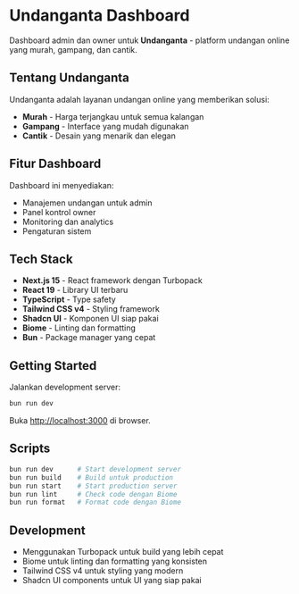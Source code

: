 # Undanganta Dashboard

Dashboard admin dan owner untuk **Undanganta** - platform undangan online yang murah, gampang, dan cantik.

## Tentang Undanganta

Undanganta adalah layanan undangan online yang memberikan solusi:
- **Murah** - Harga terjangkau untuk semua kalangan
- **Gampang** - Interface yang mudah digunakan
- **Cantik** - Desain yang menarik dan elegan

## Fitur Dashboard

Dashboard ini menyediakan:
- Manajemen undangan untuk admin
- Panel kontrol owner
- Monitoring dan analytics
- Pengaturan sistem

## Tech Stack

- **Next.js 15** - React framework dengan Turbopack
- **React 19** - Library UI terbaru
- **TypeScript** - Type safety
- **Tailwind CSS v4** - Styling framework
- **Shadcn UI** - Komponen UI siap pakai
- **Biome** - Linting dan formatting
- **Bun** - Package manager yang cepat

## Getting Started

Jalankan development server:

```bash
bun run dev
```

Buka [http://localhost:3000](http://localhost:3000) di browser.

## Scripts

```bash
bun run dev      # Start development server
bun run build    # Build untuk production
bun run start    # Start production server
bun run lint     # Check code dengan Biome
bun run format   # Format code dengan Biome
```

## Development

- Menggunakan Turbopack untuk build yang lebih cepat
- Biome untuk linting dan formatting yang konsisten
- Tailwind CSS v4 untuk styling yang modern
- Shadcn UI components untuk UI yang siap pakai
